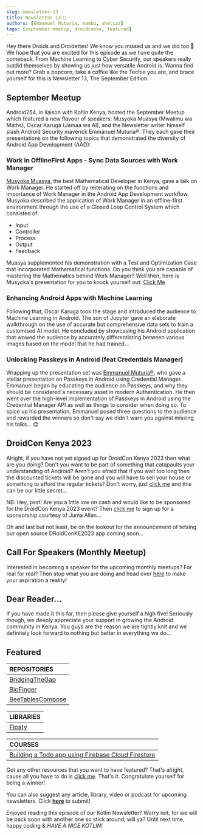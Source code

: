 ```yaml
---
slug: newsletter-13
title: Newsletter 13 🤩
authors: [Emmanuel Muturia, mambo, sheliza]
tags: [september meetup, droidconke, featured]
---
```


Hey there Droids and Droidettes! We know you missed us and we did too 🥺 We hope that you are excited for this episode as we have quite the comeback. From Machine Learning to Cyber Security, our speakers really outdid themselves by showing us just how versatile Android is. Wanna find out more? Grab a popcorn, take a coffee like the Techie you are, and brace yourself for this is Newsletter 13, The September Edition:

## September Meetup
Android254, in liaison with Kotlin Kenya, hosted the September Meetup which featured a new flavour of speakers: Musyoka Muasya (Mwalimu wa Maths), Oscar Karuga (Jamaa wa AI), and the Newsletter writer himself slash Android Security maverick Emmanuel Muturia®. They each gave their presentations on the following topics that demonstrated the diversity of Android App Development (AAD):

### Work in OfflineFirst Apps - Sync  Data Sources with Work Manager
[Musyoka Muasya](https://twitter.com/__ciox__), the best Mathematical Developer in Kenya, gave a talk on Work Manager. He started off by reiterating on the functions and importance of Work Manager in the Android App Development workflow. Musyoka described the application of Work Manager in an offline-first environment through the use of a Closed Loop Control System which consisted of:

- Input
- Controller
- Process
- Output
- Feedback

Muasya supplemented his demonstration with a Test and Optimization Case that incorporated Mathematical functions. Do you think you are capable of mastering the Mathematics behind Work Manager? Well then, here is Musyoka's presentation for you to knock yourself out: [Click Me](https://www.slideshare.net/JosephMuasya2/work-in-offline-first-apps-sync-datasources-with-workmanagerpptx)

### Enhancing Android Apps with Machine Learning
Following that, Oscar Karuga took the stage and introduced the audience to Machine Learning in Android. The son of Jupyter gave an elaborate walkthrough on the use of accurate but comprehensive data sets to train a customised AI model. He concluded by showcasing his Android application that wowed the audience by accurately differentiating between various images based on the model that he had trained...

### Unlocking Passkeys in Android (feat Credentials Manager)
Wrapping up the presentation set was [Emmanuel Muturia®](https://twitter.com/emmanuelmuturia), who gave a stellar presentation on Passkeys in Android using Credential Manager. Emmanuel began by educating the audience on Passkeys, and why they should be considered a necessary asset in modern Authentication. He then went over the high-level implementation of Passkeys in Android using the Credential Manager API as well as things to consider when doing so. To spice up his presentation, Emmanuel posed three questions to the audience and rewarded the winners so don't say we didn't warn you against missing his talks... 😌

## DroidCon Kenya 2023
Alright, if you have not yet signed up for DroidCon Kenya 2023 then what are you doing? Don't you want to be part of something that catapaults your understanding of Android? Aren't you afraid that if you wait too long then the discounted tickets will be gone and you will have to sell your house or something to afford the regular tickets? Don't worry, just [click me](https://t.co/P50pBnrI92) and this can be our little secret...

NB: Hey, psst! Are you a little low on cash and would like to be sponsored for the DroidCon Kenya 2023 event? Then [click me](https://docs.google.com/forms/d/e/1FAIpQLSfFh58WmfNyPo_PShr6xTV7HL8_bpHInhEZdOq0c6YeyFCBDQ/viewform) to sign up for a sponsorship courtesy of Juma Allan...

Oh and last but not least, be on the lookout for the announcement of tetsing our open source DRoidConKE2023 app coming soon...

## Call For Speakers (Monthly Meetup)
Interested in becoming a speaker for the upcoming monthly meetups? For real for real? Then stop what you are doing and head over [here](https://forms.gle/nM7PoQE2FHbXTzsx9) to make your aspiration a reality!

## Dear Reader...
If you have made it this far, then please give yourself a high five! Seriously though, we deeply appreciate your support in growing the Android community in Kenya. You guys are the reason we are tightly knit and we definitely look forward to nothing but better in everything we do...

## Featured 

|REPOSITORIES|
|:------|
|[BridgingTheGap](https://github.com/emmanuelmuturia/BridgingTheGap)|
|[BioFinger](https://github.com/emmanuelmuturia/BioFinger)| 
|[BeeTablesCompose](https://github.com/Breens-Mbaka/BeeTablesCompose)|

|LIBRARIES|
|:------|
|[Floaty](https://github.com/Breens-Mbaka/Floaty)|

|COURSES|
|:------|
|[Building a Todo app using Firebase Cloud Firestore](https://www.youtube.com/playlist?list=PLA7YMGupLhlGdLMlZQUuplhUfnTQUWxTc)|

Got any other resources that you want to have featured? That's alright, cause all you have to do is [click me](https://forms.gle/nM7PoQE2FHbXTzsx9). That's it. Congratulate yourself for being a winner!

You can also suggest any article, library, video or podcast for upcoming newsletters. Click **[here](https://forms.gle/Dqr2pUHwMWzTfcSH7)** to submit!

Enjoyed reading this episode of our Kotlin Newsletter? Worry not, for we will be back soon with another one so stick around, will ya? Until next time, happy coding & *HAVE A NICE KOTLIN!*